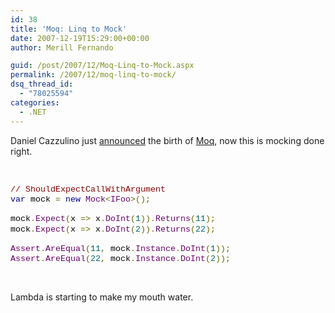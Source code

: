 ```yaml
---
id: 38
title: 'Moq: Linq to Mock'
date: 2007-12-19T15:29:00+00:00
author: Merill Fernando

guid: /post/2007/12/Moq-Linq-to-Mock.aspx
permalink: /2007/12/moq-linq-to-mock/
dsq_thread_id:
  - "78025594"
categories:
  - .NET
---
```

<p>Daniel Cazzulino just <a href="http://www.clariusconsulting.net/blogs/kzu/archive/2007/12/18/LinqtoMockMoqisborn.aspx">announced</a> the birth of <a href="http://code.google.com/p/moq/">Moq</a>, now this is mocking done right.</p><pre>&nbsp;</pre>
<p class="MsoNormal"><span style="font-size: 10pt; color: #880000; line-height: 115%"><font face="Courier New">// ShouldExpectCallWithArgument</font></span><span style="font-size: 10pt; color: black; line-height: 115%"><br></span><font face="Courier New"><span style="font-size: 10pt; color: #000088; line-height: 115%">var</span><span style="font-size: 10pt; color: black; line-height: 115%"> mock </span><span style="font-size: 10pt; color: #666600; line-height: 115%">=</span><span style="font-size: 10pt; color: black; line-height: 115%"> </span><span style="font-size: 10pt; color: #000088; line-height: 115%">new</span><span style="font-size: 10pt; color: black; line-height: 115%"> </span><span style="font-size: 10pt; color: #660066; line-height: 115%">Mock</span><span style="font-size: 10pt; color: #666600; line-height: 115%">&lt;</span><span style="font-size: 10pt; color: #660066; line-height: 115%">IFoo</span><span style="font-size: 10pt; color: #666600; line-height: 115%">&gt;();</span></font><span style="font-size: 10pt; color: black; line-height: 115%"><br><br><font face="Courier New">mock</font></span><font face="Courier New"><span style="font-size: 10pt; color: #666600; line-height: 115%">.</span><span style="font-size: 10pt; color: #660066; line-height: 115%">Expect</span><span style="font-size: 10pt; color: #666600; line-height: 115%">(</span><span style="font-size: 10pt; color: black; line-height: 115%">x </span><span style="font-size: 10pt; color: #666600; line-height: 115%">=&gt;</span><span style="font-size: 10pt; color: black; line-height: 115%"> x</span><span style="font-size: 10pt; color: #666600; line-height: 115%">.</span><span style="font-size: 10pt; color: #660066; line-height: 115%">DoInt</span><span style="font-size: 10pt; color: #666600; line-height: 115%">(</span><span style="font-size: 10pt; color: #006666; line-height: 115%">1</span><span style="font-size: 10pt; color: #666600; line-height: 115%">)).</span><span style="font-size: 10pt; color: #660066; line-height: 115%">Returns</span><span style="font-size: 10pt; color: #666600; line-height: 115%">(</span><span style="font-size: 10pt; color: #006666; line-height: 115%">11</span><span style="font-size: 10pt; color: #666600; line-height: 115%">);</span></font><span style="font-size: 10pt; color: black; line-height: 115%"><br><font face="Courier New">mock</font></span><font face="Courier New"><span style="font-size: 10pt; color: #666600; line-height: 115%">.</span><span style="font-size: 10pt; color: #660066; line-height: 115%">Expect</span><span style="font-size: 10pt; color: #666600; line-height: 115%">(</span><span style="font-size: 10pt; color: black; line-height: 115%">x </span><span style="font-size: 10pt; color: #666600; line-height: 115%">=&gt;</span><span style="font-size: 10pt; color: black; line-height: 115%"> x</span><span style="font-size: 10pt; color: #666600; line-height: 115%">.</span><span style="font-size: 10pt; color: #660066; line-height: 115%">DoInt</span><span style="font-size: 10pt; color: #666600; line-height: 115%">(</span><span style="font-size: 10pt; color: #006666; line-height: 115%">2</span><span style="font-size: 10pt; color: #666600; line-height: 115%">)).</span><span style="font-size: 10pt; color: #660066; line-height: 115%">Returns</span><span style="font-size: 10pt; color: #666600; line-height: 115%">(</span><span style="font-size: 10pt; color: #006666; line-height: 115%">22</span><span style="font-size: 10pt; color: #666600; line-height: 115%">);</span></font><span style="font-size: 10pt; color: black; line-height: 115%"><br><br></span><font face="Courier New"><span style="font-size: 10pt; color: #660066; line-height: 115%">Assert</span><span style="font-size: 10pt; color: #666600; line-height: 115%">.</span><span style="font-size: 10pt; color: #660066; line-height: 115%">AreEqual</span><span style="font-size: 10pt; color: #666600; line-height: 115%">(</span><span style="font-size: 10pt; color: #006666; line-height: 115%">11</span><span style="font-size: 10pt; color: #666600; line-height: 115%">,</span><span style="font-size: 10pt; color: black; line-height: 115%"> mock</span><span style="font-size: 10pt; color: #666600; line-height: 115%">.</span><span style="font-size: 10pt; color: #660066; line-height: 115%">Instance</span><span style="font-size: 10pt; color: #666600; line-height: 115%">.</span><span style="font-size: 10pt; color: #660066; line-height: 115%">DoInt</span><span style="font-size: 10pt; color: #666600; line-height: 115%">(</span><span style="font-size: 10pt; color: #006666; line-height: 115%">1</span><span style="font-size: 10pt; color: #666600; line-height: 115%">));</span></font><span style="font-size: 10pt; color: black; line-height: 115%"><br></span><font face="Courier New"><span style="font-size: 10pt; color: #660066; line-height: 115%">Assert</span><span style="font-size: 10pt; color: #666600; line-height: 115%">.</span><span style="font-size: 10pt; color: #660066; line-height: 115%">AreEqual</span><span style="font-size: 10pt; color: #666600; line-height: 115%">(</span><span style="font-size: 10pt; color: #006666; line-height: 115%">22</span><span style="font-size: 10pt; color: #666600; line-height: 115%">,</span><span style="font-size: 10pt; color: black; line-height: 115%"> mock</span><span style="font-size: 10pt; color: #666600; line-height: 115%">.</span><span style="font-size: 10pt; color: #660066; line-height: 115%">Instance</span><span style="font-size: 10pt; color: #666600; line-height: 115%">.</span><span style="font-size: 10pt; color: #660066; line-height: 115%">DoInt</span><span style="font-size: 10pt; color: #666600; line-height: 115%">(</span><span style="font-size: 10pt; color: #006666; line-height: 115%">2</span><span style="font-size: 10pt; color: #666600; line-height: 115%">));</span></font></p>
<p class="MsoNormal"><font face="Courier New"><span style="font-size: 10pt; color: #666600; line-height: 115%"></span></font>&nbsp;</p><font face="Courier New"><span style="font-size: 10pt; color: #666600; line-height: 115%"></span></font>
<p><font face="Courier New"><span style="font-size: 10pt; color: #666600; line-height: 115%"></span></font></p>
<p>Lambda is starting to make my mouth water.</p>
